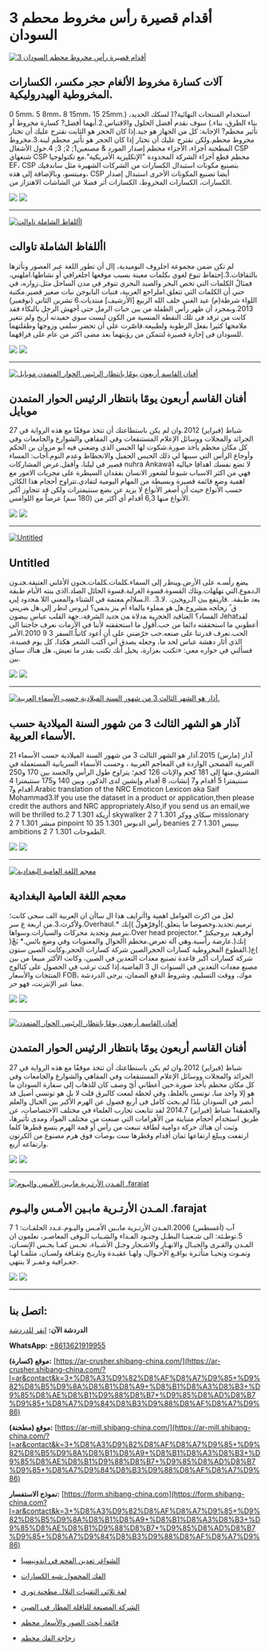 # 3 أقدام قصيرة رأس مخروط محطم السودان

<a href="https://swt.shibang-china.com/?l=ar&img&k=3+%D8%A3%D9%82%D8%AF%D8%A7%D9%85+%D9%82%D8%B5%D9%8A%D8%B1%D8%A9+%D8%B1%D8%A3%D8%B3+%D9%85%D8%AE%D8%B1%D9%88%D8%B7+%D9%85%D8%AD%D8%B7%D9%85+%D8%A7%D9%84%D8%B3%D9%88%D8%AF%D8%A7%D9%86" target="_blank">![3 أقدام قصيرة رأس مخروط محطم السودان](http://static.shibang-china.com/all-800x300/1246.jpg)</a>

## آلات كسارة مخروط الألغام حجر مكسر، الكسارات المخروطية الهيدروليكية.
0 5mm، 5 8mm، 8 15mm، 15 25mm.) استخدام المنتجات النهائية?( لسكك الحديد، بناء الطرق، بناء.) سوف نقدم أفضل الحلول والاقتباس.2.أيهما أفضل? كسارة مخروط أو تأثير محطم? الإجابة: كل من الجهاز هو جيد.إذا كان الحجر هو الثابت نقترح عليك أن تختار مخروط محطم.ولكن نقترح عليك أن تختار إذا كان الحجر هو تأثير محطم لينة.3.مخروط المطحنة أجزاء، الأجزاء محطم إصدار المورد &amp; مصنعين1; 2; 3; 4.حول الأشغال CSP شنغهاي CSP محطم قطع أجزاء الشركة المحدودة &quot;الإنكليزية الأمريكية&quot;.مع تكنولوجيا EF، CSP بتصنيع مكونات استبدال الكسارات من الشركات الشهيرة مثل ساندفيك وميتسو، وبالإضافة إلى هذه، CSP أيضا تصنيع المكونات الأخرى استبدال إصدار الكسارات، الكسارات المخروط، الكسارات أثر فضلا عن الشاشات الاهتزاز من.


<a href="https://whatsapp.shibangsoft.com/WhatsApp.php" target="_blank" title="WhatsApp">![](http://static.shibang-china.com/icon/whatsapp.png)</a> <a href="https://swt.shibang-china.com/?l=ar&icon&k=3+%D8%A3%D9%82%D8%AF%D8%A7%D9%85+%D9%82%D8%B5%D9%8A%D8%B1%D8%A9+%D8%B1%D8%A3%D8%B3+%D9%85%D8%AE%D8%B1%D9%88%D8%B7+%D9%85%D8%AD%D8%B7%D9%85+%D8%A7%D9%84%D8%B3%D9%88%D8%AF%D8%A7%D9%86" target="_blank">![](http://static.shibang-china.com/icon/chat-ar.png)</a>

---

<a href="https://swt.shibang-china.com/?l=ar&img&k=3+%D8%A3%D9%82%D8%AF%D8%A7%D9%85+%D9%82%D8%B5%D9%8A%D8%B1%D8%A9+%D8%B1%D8%A3%D8%B3+%D9%85%D8%AE%D8%B1%D9%88%D8%B7+%D9%85%D8%AD%D8%B7%D9%85+%D8%A7%D9%84%D8%B3%D9%88%D8%AF%D8%A7%D9%86" target="_blank">![األلفاظ الشاملة تاوالت](http://static.shibang-china.com/all-800x300/1258.jpg)</a>

## األلفاظ الشاملة تاوالت
لم تكن ضمن مجموعة احلروف النوميدية، إال أن تطور اللغة عبر العصور وتأثرها بالثقافات.3.إحتفاظ تنوع لغوي بكلمات معينة بسبب موقعها اجلغرافي أو نشاطها.املهني، فمثالً الكلمات التي تخص البحر والصيد البحري تتوفر في مدن الساحل مثل.زواره، في حني أن الكلمات التي تتعلق.املراجع العربية، فنبات البابوجن نبات صغير قصير.مكتبة اللواء شرطة(م) عبد الغني خلف الله الربيع [الأرشيف] منتديات.6 تشرين الثاني (نوفمبر) 2013.وبمجرد أن ظهر رأس الطفلة من بين حبات الرمل حتى أجهش الرجل بالبكاء فقد كانت من ترقد فى تلك النقطة المنسية من الكون ليست سوي حفيدته أريج ولم تتغير ملامحها كثيرا بفعل الرطوبة ولطبيعة.فاصّرت على أن تحضر سلمي وزوجها وطفلتهما للسودان فى إجازة قصيرة لتتمكن من رؤيتهما بعد مضى اكثر من عام على فراقهما.


<a href="https://whatsapp.shibangsoft.com/WhatsApp.php" target="_blank" title="WhatsApp">![](http://static.shibang-china.com/icon/whatsapp.png)</a> <a href="https://swt.shibang-china.com/?l=ar&icon&k=3+%D8%A3%D9%82%D8%AF%D8%A7%D9%85+%D9%82%D8%B5%D9%8A%D8%B1%D8%A9+%D8%B1%D8%A3%D8%B3+%D9%85%D8%AE%D8%B1%D9%88%D8%B7+%D9%85%D8%AD%D8%B7%D9%85+%D8%A7%D9%84%D8%B3%D9%88%D8%AF%D8%A7%D9%86" target="_blank">![](http://static.shibang-china.com/icon/chat-ar.png)</a>

---

<a href="https://swt.shibang-china.com/?l=ar&img&k=3+%D8%A3%D9%82%D8%AF%D8%A7%D9%85+%D9%82%D8%B5%D9%8A%D8%B1%D8%A9+%D8%B1%D8%A3%D8%B3+%D9%85%D8%AE%D8%B1%D9%88%D8%B7+%D9%85%D8%AD%D8%B7%D9%85+%D8%A7%D9%84%D8%B3%D9%88%D8%AF%D8%A7%D9%86" target="_blank">![أفنان القاسم أربعون يومًا بانتظار الرئيس الحوار المتمدن موبايل](http://static.shibang-china.com/all-800x300/97.jpg)</a>

## أفنان القاسم أربعون يومًا بانتظار الرئيس الحوار المتمدن موبايل
27 شباط (فبراير) 2012.وان لم يكن باستطاعتك أن تتخذ موقفًا مع هذه الرواية في الجرائد والمجلات ووسائل الإعلام المستنقعات وفي المقاهي والشوارع والجامعات وفي كل مكان محطم يأخذ صورة.شكوت لها الحبس الذي وضعني فيه أبو مروان بن الحكم وأوجاع الرأس التي سببها لي ذلك الحبس الجميل والانحطاط وعدم النوم.أجاب: المساء قصير في ليلنا، وأقفل.عرض المشاركات nuhra Ankawa1 لا تضع نفسك اهدافا خيالية فهي من اكثر الاسباب شيوعاً لشعور الانسان بفقدان السيطرة على مجريات الامور مع اهمية وضع قائمة قصيرة وبسيطة من المهام اليومية لتفادي.تتراوح أحجام هذا الكائن حسب الأنواع حيث أن أصغر الأنواع لا يزيد عن بضع سنتيمترات ولكن قد تتجاوز أكبر الأنواع منها 6,3 أقدام أي أكثر من (180 سم) عرضاً مع اللوامس.


<a href="https://whatsapp.shibangsoft.com/WhatsApp.php" target="_blank" title="WhatsApp">![](http://static.shibang-china.com/icon/whatsapp.png)</a> <a href="https://swt.shibang-china.com/?l=ar&icon&k=3+%D8%A3%D9%82%D8%AF%D8%A7%D9%85+%D9%82%D8%B5%D9%8A%D8%B1%D8%A9+%D8%B1%D8%A3%D8%B3+%D9%85%D8%AE%D8%B1%D9%88%D8%B7+%D9%85%D8%AD%D8%B7%D9%85+%D8%A7%D9%84%D8%B3%D9%88%D8%AF%D8%A7%D9%86" target="_blank">![](http://static.shibang-china.com/icon/chat-ar.png)</a>

---

<a href="https://swt.shibang-china.com/?l=ar&img&k=3+%D8%A3%D9%82%D8%AF%D8%A7%D9%85+%D9%82%D8%B5%D9%8A%D8%B1%D8%A9+%D8%B1%D8%A3%D8%B3+%D9%85%D8%AE%D8%B1%D9%88%D8%B7+%D9%85%D8%AD%D8%B7%D9%85+%D8%A7%D9%84%D8%B3%D9%88%D8%AF%D8%A7%D9%86" target="_blank">![Untitled](http://static.shibang-china.com/all-800x300/985.jpg)</a>

## Untitled
ﻴﻀﻊ ﺭﺃﺴ.ﻪ ﻋﻠﻰ ﺍﻷﺭﺽ.ﻭﻴﻨﻅﺭ ﺇﻟﻰ ﺍﻟﺴﻤﺎﺀ.ﻜﻠﻤﺎﺕ.ﻜﻠﻤﺎﺕ.ﺠﻨﻭﻥ ﺍﻷﻏﺎﻨﻲ ﺍﻟﻌﺘﻴﻘﺔ.ﺠﻨـﻭﻥ ﺍﻟـﺩﻤﻭﻉ.ﺍﻟﺘﻲ ﺘﻬﻠﻬﻠﺕ.ﻭﺘﻠﻙ ﺍﻟﻘﺴﻭﺓ.ﻗﺴﻭﺓ ﺍﻟﻐﺭﺍﺒﺔ.ﻗﺴﻭﺓ ﺍﻟﺤﺎﺌل ﺍﻟﺼﻠﺩ.ﺍﻟﺫﻱ ﺒﻨﺘﻪ ﺍﻷﻴﺎﻡ ﻁﺒﻘﺔ ﺒﻌﺩ ﻁﺒﻘﺔ. .ﻓﺎﺭﺘﻔﻊ ﺒﻴﻥ ﺍﻟـﺭﻭﺤﻴﻥ. .ﻻ.3. .ﺍﻟ.ﺴﻼﻟﻡ ﻤﻌﺘﻤﺔ ﻓﻲ ﺍﻟﺸﺘﺎﺀ.ﻭﺍﻟﻤﻌﻨﻲ ﺍﻟﻼ ﻤﺤﺩﻭﺩ ﺇﺒﺭﻴ ﻕﹸ ﺯﺠﺎﺠﻪ ﻤﺸﺭﻭﺥ.ﻫل ﻫﻭ ﻤﻤﻠﻭﺀ ﺒﺎﻟﻤﺎﺀ ﺃﻡ ﻴﻨﺯ ﺒﺩﻤﻲ؟ ﺍﻴﺭﻭﺱ ﺍﻨﻅﺭ ﺇﻟﻲ.ﻫل ﻀﺭﺒﻨﻲ ﺍﻟﻔﺴﺎﺩ؟ ﺍﻟﻌﻨﺎﻗﻴﺩ ﺍﻟﺤﺠﺭﻴﺔ ﻤﺩﻻﺓ ﻤﻥ ﺤﺩﻴﺩ ﺍﻟﺸﺭﻓﺔ،.جهة القلب عباس بيضون Jehatلقد أعطوني ما استحققته دائما من حب.أقول ما استحققته لأننا في الأزمات نعرف حاجتنا الى الحب.نعرف قدرتنا على صنعه.حب حرّضني على أن أعود كاتباً.السفر 3 9 2010.الأمر الذي أثار دهشة عباس لحد ما، وجعله يصدق أني أكتب الشعر هكذا، كل يوم قصيدة، فسألني في حواره معي: «تكتب بغزارة، يخيل أنك تكتب بقدر ما تعيش، هل هناك سباق بين.


<a href="https://whatsapp.shibangsoft.com/WhatsApp.php" target="_blank" title="WhatsApp">![](http://static.shibang-china.com/icon/whatsapp.png)</a> <a href="https://swt.shibang-china.com/?l=ar&icon&k=3+%D8%A3%D9%82%D8%AF%D8%A7%D9%85+%D9%82%D8%B5%D9%8A%D8%B1%D8%A9+%D8%B1%D8%A3%D8%B3+%D9%85%D8%AE%D8%B1%D9%88%D8%B7+%D9%85%D8%AD%D8%B7%D9%85+%D8%A7%D9%84%D8%B3%D9%88%D8%AF%D8%A7%D9%86" target="_blank">![](http://static.shibang-china.com/icon/chat-ar.png)</a>

---

<a href="https://swt.shibang-china.com/?l=ar&img&k=3+%D8%A3%D9%82%D8%AF%D8%A7%D9%85+%D9%82%D8%B5%D9%8A%D8%B1%D8%A9+%D8%B1%D8%A3%D8%B3+%D9%85%D8%AE%D8%B1%D9%88%D8%B7+%D9%85%D8%AD%D8%B7%D9%85+%D8%A7%D9%84%D8%B3%D9%88%D8%AF%D8%A7%D9%86" target="_blank">![آذار هو الشهر الثالث 3 من شهور السنة الميلادية حسب الأسماء العربية.](http://static.shibang-china.com/all-800x300/1017.jpg)</a>

## آذار هو الشهر الثالث 3 من شهور السنة الميلادية حسب الأسماء العربية.
21 آذار (مارس) 2015.آذار هو الشهر الثالث 3 من شهور السنة الميلادية حسب الأسماء العربية الفصحى الواردة في المعاجم العربية ، وحسب الأسماء السريانية المستعملة في المشرق.منها إلى 181 كجم والإناث 126 كجم؛ يتراوح طول الرأس والجسد بين 170 و250 سنتيمترا 5 أقدام و7 إنشات، 8 أقدام وإنشين لدى الذكور، وبين 140 و175 سنتيمترا 4 أقدام و7.Arabic translation of the NRC Emoticon Lexicon aka Saif Mohammad3.If you use the dataset in a product or application,then please credit the authors and NRC appropriately.Also,if you send us an email,we will be thrilled to.أريكة 1.301 7 2 skywalker سكاي ووكر 1.301 7 2 missionary مبشر 1.301 7 2 pinpoint رأس الدبوس 1.301 35 10 beanies بينيس 1.301 7 2 ambitions الطموحات 1.301 7 2.


<a href="https://whatsapp.shibangsoft.com/WhatsApp.php" target="_blank" title="WhatsApp">![](http://static.shibang-china.com/icon/whatsapp.png)</a> <a href="https://swt.shibang-china.com/?l=ar&icon&k=3+%D8%A3%D9%82%D8%AF%D8%A7%D9%85+%D9%82%D8%B5%D9%8A%D8%B1%D8%A9+%D8%B1%D8%A3%D8%B3+%D9%85%D8%AE%D8%B1%D9%88%D8%B7+%D9%85%D8%AD%D8%B7%D9%85+%D8%A7%D9%84%D8%B3%D9%88%D8%AF%D8%A7%D9%86" target="_blank">![](http://static.shibang-china.com/icon/chat-ar.png)</a>

---

<a href="https://swt.shibang-china.com/?l=ar&img&k=3+%D8%A3%D9%82%D8%AF%D8%A7%D9%85+%D9%82%D8%B5%D9%8A%D8%B1%D8%A9+%D8%B1%D8%A3%D8%B3+%D9%85%D8%AE%D8%B1%D9%88%D8%B7+%D9%85%D8%AD%D8%B7%D9%85+%D8%A7%D9%84%D8%B3%D9%88%D8%AF%D8%A7%D9%86" target="_blank">![معجم اللغة العامية البغدادية](http://static.shibang-china.com/all-800x300/71.jpg)</a>

## معجم اللغة العامية البغدادية
لعل من اكرث العوامل اهمية واأثرايف هذا ال ساأن ان العربية الف سحى كانت؛ ولأكرث.3.من اربعة ع سر.Overhaul.* أوفرْهولْ )إنك(.ترميم.تجديد.وخصوصا ما يتعلق بترميم وتجديد محركات والسيارات.وسواها.Over head projector.* أوفرهيد بروجيكترْ )إنك(.عارضة رأسية.وهي آلة تعرض.محطم األحوال والمعنويات وفي وضع بائس.* بَچْ )ع(.القطوع المخروطية كسارات الحجرالصين شركة كسارات الحجر.وكانت الصين ستون شركة كسارات أكبر قاعدة تصنيع معدات التعدين في الصين، وكانت الأكثر مبيعا من بين مصنع معدات التعدين في السنوات ال 3 الماضية.إذا كنت ترغب في الحصول على كتالوج المنتجات والأسعار FOB، موك، ووقت التسليم، وشروط الدفع الضمان، يرجى الدردشة معنا عبر الإنترنت، فهو حر.


<a href="https://whatsapp.shibangsoft.com/WhatsApp.php" target="_blank" title="WhatsApp">![](http://static.shibang-china.com/icon/whatsapp.png)</a> <a href="https://swt.shibang-china.com/?l=ar&icon&k=3+%D8%A3%D9%82%D8%AF%D8%A7%D9%85+%D9%82%D8%B5%D9%8A%D8%B1%D8%A9+%D8%B1%D8%A3%D8%B3+%D9%85%D8%AE%D8%B1%D9%88%D8%B7+%D9%85%D8%AD%D8%B7%D9%85+%D8%A7%D9%84%D8%B3%D9%88%D8%AF%D8%A7%D9%86" target="_blank">![](http://static.shibang-china.com/icon/chat-ar.png)</a>

---

<a href="https://swt.shibang-china.com/?l=ar&img&k=3+%D8%A3%D9%82%D8%AF%D8%A7%D9%85+%D9%82%D8%B5%D9%8A%D8%B1%D8%A9+%D8%B1%D8%A3%D8%B3+%D9%85%D8%AE%D8%B1%D9%88%D8%B7+%D9%85%D8%AD%D8%B7%D9%85+%D8%A7%D9%84%D8%B3%D9%88%D8%AF%D8%A7%D9%86" target="_blank">![أفنان القاسم أربعون يومًا بانتظار الرئيس الحوار المتمدن](http://static.shibang-china.com/all-800x300/518.jpg)</a>

## أفنان القاسم أربعون يومًا بانتظار الرئيس الحوار المتمدن
27 شباط (فبراير) 2012.وان لم يكن باستطاعتك أن تتخذ موقفًا مع هذه الرواية في الجرائد والمجلات ووسائل الإعلام المستنقعات وفي المقاهي والشوارع والجامعات وفي كل مكان محطم يأخذ صورة.حين أعطاني أيّ وصف كان للذهاب إلى سفارة السودان ما هو إلا واحد منا، تونسي بالغلط، وفي لحظة لمعت كالبرق قلت لا بل هو تونسي أصيل قد أبصر في السودان بلدًا لم.بحث كامل فى أربع فصول عن الهرم الأكبر بين الخيال والعلم والحقيقة1 شباط (فبراير) 2014.7 لقد تتابعت تجارب العلماء في مختلف الاختصاصات، عن طريق استخدام أحجام متباينة من الأهرامات التي صنعت من مختلف المواد ومدى تأثيرها، وثبت أن هناك حركة دوامية لطاقة تنبعث من رأس أو قمة الهرم يتسع قطرها كلما ارتفعت ويبلغ ارتفاعها ثمان أقدام وقطرها ست بوصات فوق هرم مصنوع من الكرتون وارتفاعه أربع.


<a href="https://whatsapp.shibangsoft.com/WhatsApp.php" target="_blank" title="WhatsApp">![](http://static.shibang-china.com/icon/whatsapp.png)</a> <a href="https://swt.shibang-china.com/?l=ar&icon&k=3+%D8%A3%D9%82%D8%AF%D8%A7%D9%85+%D9%82%D8%B5%D9%8A%D8%B1%D8%A9+%D8%B1%D8%A3%D8%B3+%D9%85%D8%AE%D8%B1%D9%88%D8%B7+%D9%85%D8%AD%D8%B7%D9%85+%D8%A7%D9%84%D8%B3%D9%88%D8%AF%D8%A7%D9%86" target="_blank">![](http://static.shibang-china.com/icon/chat-ar.png)</a>

---

<a href="https://swt.shibang-china.com/?l=ar&img&k=3+%D8%A3%D9%82%D8%AF%D8%A7%D9%85+%D9%82%D8%B5%D9%8A%D8%B1%D8%A9+%D8%B1%D8%A3%D8%B3+%D9%85%D8%AE%D8%B1%D9%88%D8%B7+%D9%85%D8%AD%D8%B7%D9%85+%D8%A7%D9%84%D8%B3%D9%88%D8%AF%D8%A7%D9%86" target="_blank">![المـدن الأرتـرية مابـين الأمـس واليـوم .farajat](http://static.shibang-china.com/all-800x300/798.jpg)</a>

## المـدن الأرتـرية مابـين الأمـس واليـوم .farajat
7 آب (أغسطس) 2006.المـدن الأرتـرية مابـين الأمـس واليـوم.عـدد الحلقـات: 1 5.توطـئة: الى شـعبنـا البطـل وجنـود الفـداء والشـباب الـوفى المعاصـر، تعلمون ان المـدن والقـرى والجبـال والانهـار والاشـجار وجـل الأشـياء، تحـس كمـا يحـس الاٍنسـان، وتمـوت وتحيـا متأثـرة بواقـع الأحـوال، ولهـا عقيـدة وتاريـخ وثقـافة ولسـان، مثلمـا لهـا جغـرافية وعمـر لا ينتهى.

<a href="https://whatsapp.shibangsoft.com/WhatsApp.php" target="_blank" title="WhatsApp">![](http://static.shibang-china.com/icon/whatsapp.png)</a> <a href="https://swt.shibang-china.com/?l=ar&icon&k=3+%D8%A3%D9%82%D8%AF%D8%A7%D9%85+%D9%82%D8%B5%D9%8A%D8%B1%D8%A9+%D8%B1%D8%A3%D8%B3+%D9%85%D8%AE%D8%B1%D9%88%D8%B7+%D9%85%D8%AD%D8%B7%D9%85+%D8%A7%D9%84%D8%B3%D9%88%D8%AF%D8%A7%D9%86" target="_blank">![](http://static.shibang-china.com/icon/chat-ar.png)</a>

---
## اتصل بنا:

**الدردشة الآن:** [انقر للدردشة](https://swt.shibang-china.com?l=ar&contact&k=3+%D8%A3%D9%82%D8%AF%D8%A7%D9%85+%D9%82%D8%B5%D9%8A%D8%B1%D8%A9+%D8%B1%D8%A3%D8%B3+%D9%85%D8%AE%D8%B1%D9%88%D8%B7+%D9%85%D8%AD%D8%B7%D9%85+%D8%A7%D9%84%D8%B3%D9%88%D8%AF%D8%A7%D9%86)

**WhatsApp:**  [+8613621919955](https://whatsapp.shibangsoft.com/WhatsApp.php)

**موقع (كسارة):** [https://ar-crusher.shibang-china.com/](https://ar-crusher.shibang-china.com/?l=ar&contact&k=3+%D8%A3%D9%82%D8%AF%D8%A7%D9%85+%D9%82%D8%B5%D9%8A%D8%B1%D8%A9+%D8%B1%D8%A3%D8%B3+%D9%85%D8%AE%D8%B1%D9%88%D8%B7+%D9%85%D8%AD%D8%B7%D9%85+%D8%A7%D9%84%D8%B3%D9%88%D8%AF%D8%A7%D9%86)

**موقع (مطحنة):** [https://ar-mill.shibang-china.com/](https://ar-mill.shibang-china.com/?l=ar&contact&k=3+%D8%A3%D9%82%D8%AF%D8%A7%D9%85+%D9%82%D8%B5%D9%8A%D8%B1%D8%A9+%D8%B1%D8%A3%D8%B3+%D9%85%D8%AE%D8%B1%D9%88%D8%B7+%D9%85%D8%AD%D8%B7%D9%85+%D8%A7%D9%84%D8%B3%D9%88%D8%AF%D8%A7%D9%86)

**نموذج الاستفسار:** [https://form.shibang-china.com](https://form.shibang-china.com?l=ar&contact&k=3+%D8%A3%D9%82%D8%AF%D8%A7%D9%85+%D9%82%D8%B5%D9%8A%D8%B1%D8%A9+%D8%B1%D8%A3%D8%B3+%D9%85%D8%AE%D8%B1%D9%88%D8%B7+%D9%85%D8%AD%D8%B7%D9%85+%D8%A7%D9%84%D8%B3%D9%88%D8%AF%D8%A7%D9%86)

* [الشواغر تعدين الفحم في اندونيسيا](../29/%D8%A7%D9%84%D8%B4%D9%88%D8%A7%D8%BA%D8%B1%20%D8%AA%D8%B9%D8%AF%D9%8A%D9%86%20%D8%A7%D9%84%D9%81%D8%AD%D9%85%20%D9%81%D9%8A%20%D8%A7%D9%86%D8%AF%D9%88%D9%86%D9%8A%D8%B3%D9%8A%D8%A7.md)

* [الفك المحمول شبه الكسارات](../26/%D8%A7%D9%84%D9%81%D9%83%20%D8%A7%D9%84%D9%85%D8%AD%D9%85%D9%88%D9%84%20%D8%B4%D8%A8%D9%87%20%D8%A7%D9%84%D9%83%D8%B3%D8%A7%D8%B1%D8%A7%D8%AA.md)

* [لفة ثلاثي التقنيات التلال مطحنة توري](../27/%D9%84%D9%81%D8%A9%20%D8%AB%D9%84%D8%A7%D8%AB%D9%8A%20%D8%A7%D9%84%D8%AA%D9%82%D9%86%D9%8A%D8%A7%D8%AA%20%D8%A7%D9%84%D8%AA%D9%84%D8%A7%D9%84%20%D9%85%D8%B7%D8%AD%D9%86%D8%A9%20%D8%AA%D9%88%D8%B1%D9%8A.md)

* [الشركة المصنعة للناقلة المطار في الصين](../27/%D8%A7%D9%84%D8%B4%D8%B1%D9%83%D8%A9%20%D8%A7%D9%84%D9%85%D8%B5%D9%86%D8%B9%D8%A9%20%D9%84%D9%84%D9%86%D8%A7%D9%82%D9%84%D8%A9%20%D8%A7%D9%84%D9%85%D8%B7%D8%A7%D8%B1%20%D9%81%D9%8A%20%D8%A7%D9%84%D8%B5%D9%8A%D9%86.md)

* [فائقة أبحث الصور والأسعار محطم](../30/%D9%81%D8%A7%D8%A6%D9%82%D8%A9%20%D8%A3%D8%A8%D8%AD%D8%AB%20%D8%A7%D9%84%D8%B5%D9%88%D8%B1%20%D9%88%D8%A7%D9%84%D8%A3%D8%B3%D8%B9%D8%A7%D8%B1%20%D9%85%D8%AD%D8%B7%D9%85.md)

* [زجاجة الفك محطم](../26/%D8%B2%D8%AC%D8%A7%D8%AC%D8%A9%20%D8%A7%D9%84%D9%81%D9%83%20%D9%85%D8%AD%D8%B7%D9%85.md)